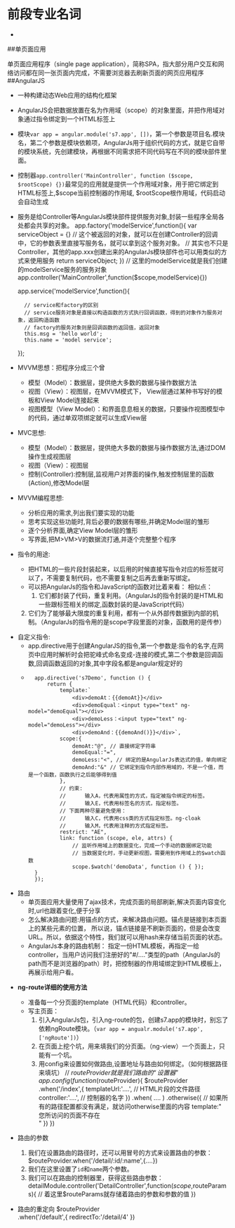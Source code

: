 # 前段专业名词 #
-
##单页面应用

单页面应用程序（single page application），简称SPA，指大部分用户交互和网络访问都在同一张页面内完成，不需要浏览器去刷新页面的网页应用程序        
##AngularJS
- 一种构建动态Web应用的结构化框架
- AngularJS会把数据放置在名为作用域（scope）的对象里面，并把作用域对象通过指令绑定到一个HTML标签上
- 模块`var app = angular.module('s7.app', [])`，第一个参数是项目名.模块名，第二个参数是模块依赖项，AngularJs用于组织代码的方式，就是它自带的模块系统，先创建模块，再根据不同需求把不同代码写在不同的模块部件里面。
- 控制器`app.controller('MainController', function ($scope, $rootScope) {})`最常见的应用就是提供一个作用域对象，用于把它绑定到HTML标签上,$scope当前控制器的作用域, $rootScope根作用域，代码启动会自动生成

- 服务是给Controller等AngularJs模块部件提供服务对象,封装一些程序全局各处都会共享的对象。
    app.factory('modelService',function(){ 
    var serviceObject = {} 
    // 这个被返回的对象，就可以在创建Controller的回调中，它的参数表里直接写服务名，就可以拿到这个服务对象。
    // 其实也不只是Controller，其他的app.xxx创建出来的AngularJs模块部件也可以用类似的方式来使用服务
    return serviceObject;
    })
    // 这里的modelService就是我们创建的modelService服务的服务对象
    app.controller('MainController',function($scope,modelService){})
    
    app.service('modelService',function(){

        // service和factory的区别
        // service服务对象是直接以构造函数的方式执行回调函数，得到的对象作为服务对象，返回构造函数
        // factory的服务对象则是回调函数的返回值，返回对象
        this.msg = 'hello world';
        this.name = 'model service';
    });
    
- MVVM思想：把程序分成三个曾
    + 模型（Model）：数据层，提供绝大多数的数据与操作数据方法
    + 视图（View）：视图层，在MVVM模式下， View层通过某种书写好的模板和View Model连接起来
    + 视图模型（View Model）：和界面息息相关的数据，只要操作视图模型中的代码，通过单双项绑定就可以生成View层
- MVC思想:
    + 模型（Model）：数据层，提供绝大多数的数据与操作数据方法,通过DOM操作生成视图层
    + 视图（View）：视图层
    + 控制(Controller):控制层,监视用户对界面的操作,触发控制层里的函数(Action),修改Model层
- MVVM编程思想:
    + 分析应用的需求,列出我们要实现的功能
    + 思考实现这些功能时,背后必要的数据有哪些,并确定Model层的雏形
    + 逐个分析界面,确定View Model层的雏形
    + 写界面,把M>VM>V的数据流打通,并逐个完整整个程序
- 指令的用途:
    + 把HTML的一些片段封装起来，以后用的时候直接写指令对应的标签就可以了，不需要复制代码，也不需要复制之后再去重新写绑定。
    + 可以把AngularJs的指令和JavaScript的函数对比着来看：
    相似点：
      1. 它们都封装了代码，重复利用。（AngularJs的指令封装的是HTML和一些跟标签相关的绑定,函数封装的是JavaScript代码）
     2. 它们为了能够最大限度的重复利用，都有一个从外部传数据到内部的机制。（AngularJs的指令用的是scope字段里面的对象，函数用的是传参）
+ 自定义指令:
    - app.directive用于创建AngularJS的指令,第一个参数是:指令的名字,在网页中应用时解析时会把驼峰式命名变成-连接的模式,第二个参数是回调函数,回调函数返回的对象,其中字段名都是angular规定好的
    - 
            app.directive('s7Demo', function () {
                return {
                    template:`
                        <div>demoAt：{{demoAt}}</div>
                        <div>demoEqual：<input type="text" ng-model="demoEqual"></div>
                        <div>demoLess：<input type="text" ng-model="demoLess"></div>
                        <div>demoAnd：{{demoAnd()}}</div>`,
                    scope:{
                        demoAt:"@", // 直接绑定字符串
                        demoEqual:"=",
                        demoLess:"<", // 绑定的是AngularJs表达式的值，单向绑定
                        demoAnd:"&" // 它绑定到指令内部作用域的，不是一个值，而是一个函数，函数执行之后能够得到值
                    },
                    // 约束:
                    //      输入A，代表用属性的方式，指定被指令绑定的标签。
                    //      输入E，代表用标签名的方式，指定标签。
                    // 下面两种尽量避免使用：
                    //      输入C，代表用css类的方式指定标签。ng-cloak
                    //      输入M，代表用注释的方式指定标签。
                    restrict: "AE",
                    link: function (scope, ele, attrs) {
                        // 监听作用域上的数据变化，完成一个手动的数据绑定功能
                        // 当数据变化时，手动更新视图，需要用到作用域上的$watch函数
                        scope.$watch('demoData', function () { });
            }
            });
- 路由
    - 单页面应用大量使用了ajax技术，完成页面的局部刷新,解决页面内容变化时,url也跟着变化,便于分享
    - 怎么解决路由问题:用锚点的方式，来解决路由问题。锚点是链接到本页面上的某些元素的位置，
 所以说，锚点链接是不刷新页面的，但是会改变URL。所以，依据这个特性，我们就可以用hash来存储当前页面的状态。
    -  AngularJs本身的路由机制：
    指定一份HTML模板，再指定一给controller，当用户访问我们注册好的"#/...."类型的path（AngularJs的path而不是浏览器的path）时，把控制器的作用域绑定到HTML模板上，再展示给用户看。
+ **ng-route详细的使用方法**
    - 准备每一个分页面的template（HTML代码）和controller。
    - 写主页面：
        1. 引入AngularJs包，引入ng-route的包，创建s7.app的模块时，别忘了依赖ngRoute模块。（`var app = angualr.module('s7.app',['ngRoute'])`）
        2. 在页面上挖个坑，用来填我们的分页面。（ng-view）一个页面上，只能有一个坑。
        3. 用config来设置如何做路由,设置地址与路由如何绑定。（如何根据路径来填坑）
                // $routeProvider就是我们路由的“设置器”
                app.config(function($routeProvider){
                    $routeProvider
                        .when('/index',{
                            templateUrl:'....', // HTML片段的文件路径
                            controller:'....', // 控制器的名字
                        })
                        .when( .... )
                        .otherwise({
                            // 如果所有的路径配置都没有满足，就访问otherwise里面的内容
                            template:"<div>您所访问的页面不存在</div>"
                        })
                })

+ 路由的参数
    1. 我们在设置路由的路径时，还可以用冒号的方式来设置路由的参数：
            $routeProvider.when('/detail/:id/:name',{....})
    2. 我们在这里设置了`id`和`name`两个参数。
    3. 我们可以在路由的控制器里，获得这些路由参数：
            detailModule.controller('DetailController',function($scope,$routeParams){
                    // 着这里$routeParams就存储着路由的参数和参数的值
            })

+ 路由的重定向 
         $routeProvider       
            .when('/default',{
                redirectTo:'/detail/4'
        })
